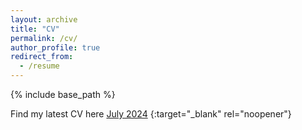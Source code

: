 ```yaml
---
layout: archive
title: "CV"
permalink: /cv/
author_profile: true
redirect_from:
  - /resume
---
```


{% include base_path %}

Find my latest CV here [July 2024](https://drive.google.com/file/d/1xtQmJ-DS8GrSzB2Nghvg_560HTGenF7c/view?usp=drive_link) {:target="_blank" rel="noopener"}

